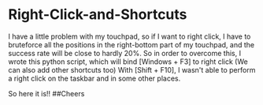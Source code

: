 # Right-Click-and-Shortcuts
  I have a little problem with my touchpad, so if I want to right click, I have to bruteforce all the positions in the right-bottom part of my touchpad, and the success rate will be close to hardly 20%.
  So in order to overcome this, I wrote this python script, which will bind [Windows + F3] to right click (We can also add other shortcuts too)
  With [Shift + F10], I wasn't able to perform a right click on the taskbar and in some other places.
  
  So here it is!!
  ##Cheers 
